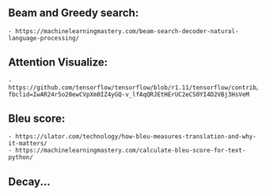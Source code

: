 ## Beam and Greedy search:
    - https://machinelearningmastery.com/beam-search-decoder-natural-language-processing/
## Attention Visualize:
    - https://github.com/tensorflow/tensorflow/blob/r1.11/tensorflow/contrib/eager/python/examples/nmt_with_attention/nmt_with_attention.ipynb?fbclid=IwAR24r5o20ewCVpXm0IZ4yGQ-v_lfAqQRJEtHErUC2eCS0YI4D2VBj3HsVeM
## Bleu score:
    - https://slator.com/technology/how-bleu-measures-translation-and-why-it-matters/
    - https://machinelearningmastery.com/calculate-bleu-score-for-text-python/
## Decay...